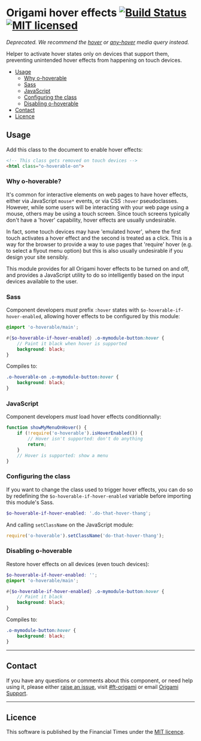 # Origami hover effects [![Build Status](https://circleci.com/gh/Financial-Times/o-hoverable.png?style=shield&circle-token=b0af656f0c61d4711aaf95feff0fda15e76cf32e)](https://circleci.com/gh/Financial-Times/o-hoverable) [![MIT licensed](https://img.shields.io/badge/license-MIT-blue.svg)](#licence)

_Deprecated. We recommend the [hover](https://developer.mozilla.org/en-US/docs/Web/CSS/@media/hover) or [any-hover](https://developer.mozilla.org/en-US/docs/Web/CSS/@media/any-hover) media query instead._

Helper to activate hover states only on devices that support them, preventing unintended hover effects from happening on touch devices.

- [Usage](#usage)
	- [Why o-hoverable](#why-o-hoverable)
	- [Sass](#sass)
	- [JavaScript](#javascript)
	- [Configuring the class](#configuring-the-class)
	- [Disabling o-hoverable](#disabling-o-hoverable)
- [Contact](#contact)
- [Licence](#licence)

## Usage

Add this class to the document to enable hover effects:

```html
<!-- This class gets removed on touch devices -->
<html class="o-hoverable-on">
```

### Why o-hoverable?

It's common for interactive elements on web pages to have hover effects, either via JavaScript `mouse*` events, or via CSS `:hover` pseudoclasses.  However, while some users will be interacting with your web page using a mouse, others may be using a touch screen.  Since touch screens typically don't have a 'hover' capability, hover effects are usually undesirable.

In fact, some touch devices may have 'emulated hover', where the first touch activates a hover effect and the second is treated as a click.  This is a way for the browser to provide a way to use pages that 'require' hover (e.g. to select a flyout menu option) but this is also usually undesirable if you design your site sensibly.

This module provides for all Origami hover effects to be turned on and off, and provides a JavaScript utility to do so intelligently based on the input devices available to the user.

### Sass

Component developers *must* prefix `:hover` states with `$o-hoverable-if-hover-enabled`, allowing hover effects to be configured by this module:

```scss
@import 'o-hoverable/main';

#{$o-hoverable-if-hover-enabled} .o-mymodule-button:hover {
	// Paint it black when hover is supported
	background: black;
}
```

Compiles to:

```css
.o-hoverable-on .o-mymodule-button:hover {
	background: black;
}
```

### JavaScript

Component developers *must* load hover effects conditionnally:

```javascript
function showMyMenuOnHover() {
	if (!require('o-hoverable').isHoverEnabled()) {
		// Hover isn't supported: don't do anything
		return;
	}
	// Hover is supported: show a menu
}
```

### Configuring the class

If you want to change the class used to trigger hover effects, you can do so by redefining the `$o-hoverable-if-hover-enabled` variable before importing this module's Sass.

```scss
$o-hoverable-if-hover-enabled: '.do-that-hover-thang';
```

And calling `setClassName` on the JavaScript module:

```javascript
require('o-hoverable').setClassName('do-that-hover-thang');
```

### Disabling o-hoverable

Restore hover effects on all devices (even touch devices):

```scss
$o-hoverable-if-hover-enabled: '';
@import 'o-hoverable/main';

#{$o-hoverable-if-hover-enabled} .o-mymodule-button:hover {
	// Paint it black
	background: black;
}
```

Compiles to:

```scss
.o-mymodule-button:hover {
	background: black;
}
```

---

## Contact

If you have any questions or comments about this component, or need help using it, please either [raise an issue](https://github.com/Financial-Times/o-hoverable/issues), visit [#ft-origami](https://financialtimes.slack.com/messages/ft-origami/) or email [Origami Support](mailto:origami-support@ft.com).

----

## Licence

This software is published by the Financial Times under the [MIT licence](http://opensource.org/licenses/MIT).
